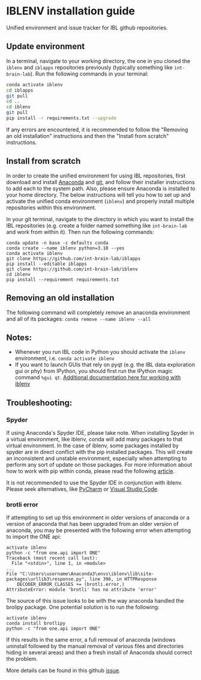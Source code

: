 # IBLENV installation guide
Unified environment and issue tracker for IBL github repositories.

## Update environment

In a terminal, navigate to your working directory, the one in you cloned the `iblenv` and `iblapps` repositories previously
(typically something like `int-brain-lab`). Run the following commands in your terminal: 

```bash
conda activate iblenv
cd iblapps
git pull
cd ..
cd iblenv
git pull
pip install -r requirements.txt --upgrade
```

If any errors are encountered, it is recommended to follow the "Removing an old installation" instructions and then the "Install 
from scratch" instructions. 

## Install from scratch
In order to create the unified environment for using IBL repositories, first download and install 
[Anaconda](https://www.anaconda.com/distribution/#download-section) and [git](https://git-scm.com/downloads), and follow their 
installer instructions to add each to the system path. Also, please ensure Anaconda is installed to your home directory. The 
below instructions will tell you how to set up and activate the unified conda environment (`iblenv`) and properly install 
multiple repositories within this environment.

In your git terminal, navigate to the directory in which you want to install the IBL repositories (e.g. create a folder named 
something like `int-brain-lab` and work from within it). Then run the following commands:

```commandline
conda update -n base -c defaults conda
conda create --name iblenv python=3.10 --yes
conda activate iblenv
git clone https://github.com/int-brain-lab/iblapps
pip install --editable iblapps
git clone https://github.com/int-brain-lab/iblenv
cd iblenv
pip install --requirement requirements.txt
```

## Removing an old installation
The following command will completely remove an anaconda environment and all of its packages: `conda remove --name iblenv --all`

## Notes:
- Whenever you run IBL code in Python you should activate the `iblenv` environment, i.e. `conda activate iblenv`
- If you want to launch GUIs that rely on pyqt (e.g. the IBL data exploration gui or phy) from IPython, you should first run the 
IPython magic command `%gui qt`.
[Additional documentation here for working with iblenv](https://int-brain-lab.github.io/iblenv/)

## Troubleshooting:

### Spyder
If using Anaconda's Spyder IDE, please take note. When installing Spyder in a virtual environment, like iblenv, conda 
will add many packages to that virtual environment. In the case of iblenv, some packages installed by spyder are in direct 
conflict with the pip installed packages. This will create an inconsistent and unstable environment, especially when attempting 
to perform any sort of update on those packages. For more information about how to work with pip within conda, please read the 
following [article](https://www.anaconda.com/blog/using-pip-in-a-conda-environment).

It is not recommended to use the Spyder IDE in conjunction with iblenv. Please seek alternatives, like 
[PyCharm](https://www.jetbrains.com/pycharm/) or [Visual Studio Code](https://code.visualstudio.com/).

### brotli error
If attempting to set up this environment in older versions of anaconda or a version of anaconda that has been upgraded from an older version of anaconda, you may be presented with the following error when attempting to import the ONE api:
```
activate iblenv
python -c "from one.api import ONE"
Traceback (most recent call last):
  File "<stdin>", line 1, in <module>
...
File "C:\Users\username\Anaconda3\envs\iblenv\lib\site-packages\urllib3\response.py", line 396, in HTTPResponse
    DECODER_ERROR_CLASSES += (brotli.error,)
AttributeError: module 'brotli' has no attribute 'error'
```

The source of this issue looks to be with the way anaconda handled the brolipy package. One potential solution is to run the following:
```
activate iblenv
conda install brotlipy
python -c "from one.api import ONE"
```

If this results in the same error, a full removal of anaconda (windows uninstall followed by the manual removal of various files and directories hiding in several areas) and then a fresh install of Anaconda should correct the problem.

More details can be found in this github [issue](https://github.com/conda/conda/issues/9903).
